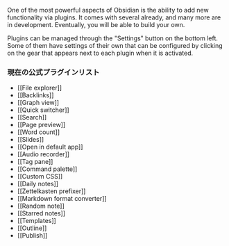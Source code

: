 One of the most powerful aspects of Obsidian is the ability to add new functionality via plugins. It comes with several already, and many more are in development. Eventually, you will be able to build your own.

Plugins can be managed through the "Settings" button on the bottom left. Some of them have settings of their own that can be configured by clicking on the gear that appears next to each plugin when it is activated. 

### 現在の公式プラグインリスト

- [[File explorer]]
- [[Backlinks]]
- [[Graph view]]
- [[Quick switcher]]
- [[Search]]
- [[Page preview]]
- [[Word count]]
- [[Slides]]
- [[Open in default app]]
- [[Audio recorder]]
- [[Tag pane]]
- [[Command palette]]
- [[Custom CSS]]
- [[Daily notes]]
- [[Zettelkasten prefixer]]
- [[Markdown format converter]]
- [[Random note]]
- [[Starred notes]]
- [[Templates]]
- [[Outline]]
- [[Publish]]